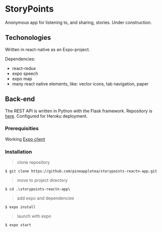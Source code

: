 # StoryPoints

Anonymous app for listening to, and sharing, stories. Under construction.

## Techonologies

Written in react-native as an Expo-project.

Dependencies: 
- react-redux
- expo speech
- expo map
- many react native elements, like: vector icons, tab navigation, paper

## Back-end

The REST API is written in Python with the Flask framework. Repository is [here](https://github.com/pineappletea/storypoints-back-end). Configured for Heroku deployment.

### Prerequisities

Working [Expo client](https://expo.io/)

### Installation


> clone repository
```
$ git clone https://github.com/pineappletea/storypoints-reactn-app.git

```
> move to project directory
```
$ cd .\storypoints-reactn-app\
```

> add expo and dependencies
```
$ expo install
```

> launch with expo
```
$ expo start
```